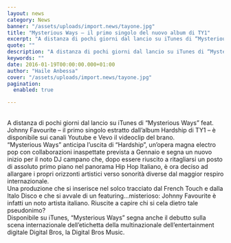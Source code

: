 ```yaml
---
layout: news
category: News
banner: "/assets/uploads/import.news/tayone.jpg"
title: "Mysterious Ways – il primo singolo del nuovo album di TY1"
excerpt: "A distanza di pochi giorni dal lancio su iTunes di “Mysterious Ways” feat. Johnny Favourite – il primo singolo estratto dall’album Hardship di TY1 – è disponibile sui canali Youtube e Vevo il videoclip del brano. “Mysterious Ways” anticipa l’uscita di “Hardship”, un’opera magna electro pop con collaborazioni inaspettate prevista a Gennaio e segna un [&hellip"
quote: ""
description: "A distanza di pochi giorni dal lancio su iTunes di “Mysterious Ways” feat. Johnny Favourite – il primo singolo estratto dall’album Hardship di TY1 – è disponibile sui canali Youtube e Vevo il videoclip del brano. “Mysterious Ways” anticipa l’uscita di “Hardship”, un’opera magna electro pop con collaborazioni inaspettate prevista a Gennaio e segna un [&hellip"
keywords: ""
date: 2016-01-19T00:00:00.000+01:00
author: "Haile Anbessa"
cover: "/assets/uploads/import.news/tayone.jpg"
pagination:
  enabled: true

---
```


[](https://hotmc.com/wp-content/uploads/2016/01/tayone.jpg)  
A distanza di pochi giorni dal lancio su iTunes di “Mysterious Ways” feat. Johnny Favourite – il primo singolo estratto dall’album Hardship di TY1 – è disponibile sui canali Youtube e Vevo il videoclip del brano.  
“Mysterious Ways” anticipa l’uscita di “Hardship”, un’opera magna electro pop con collaborazioni inaspettate prevista a Gennaio e segna un nuovo inizio per il noto DJ campano che, dopo essere riuscito a ritagliarsi un posto di assoluto primo piano nel panorama Hip Hop Italiano, è ora deciso ad allargare i propri orizzonti artistici verso sonorità diverse dal maggior respiro internazionale.  
Una produzione che si inserisce nel solco tracciato dal French Touch e dalla Italo Disco e che si avvale di un featuring…misterioso: Johnny Favourite è infatti un noto artista italiano. Riuscite a capire chi si cela dietro tale pseudonimo?  
Disponibile su iTunes, “Mysterious Ways” segna anche il debutto sulla scena internazionale dell’etichetta della multinazionale dell’entertainment digitale Digital Bros, la Digital Bros Music.